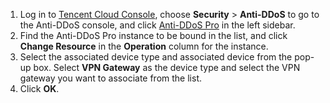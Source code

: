 1. Log in to [Tencent Cloud Console](https://console.cloud.tencent.com/), choose **Security** > **Anti-DDoS** to go to the Anti-DDoS console, and click [Anti-DDoS Pro](https://console.cloud.tencent.com/dayu/bgp/list/sp/gz) in the left sidebar.
2. Find the Anti-DDoS Pro instance to be bound in the list, and click **Change Resource** in the **Operation** column for the instance.
3. Select the associated device type and associated device from the pop-up box. Select **VPN Gateway** as the device type and select the VPN gateway you want to associate from the list.
4. Click **OK**.

